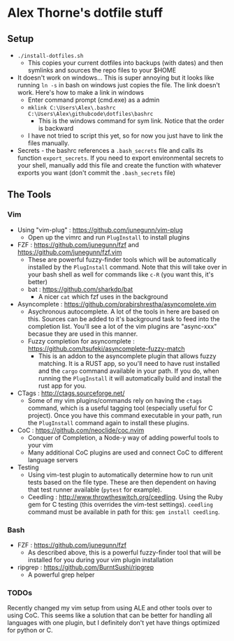 # Alex Thorne's dotfile stuff

## Setup

* `./install-dotfiles.sh`
  * This copies your current dotfiles into backups (with dates) and then symlinks and sources the repo files to your $HOME
* It doesn't work on windows...  This is super annoying but it looks like running `ln -s` in bash on windows just copies the file.  The link doesn't work.  Here's how to make a link in windows
  * Enter command prompt (cmd.exe) as a admin
  * `mklink C:\Users\Alex\.bashrc C:\Users\Alex\githubcode\dotfiles\bashrc`
    * This is the windows command for sym link.  Notice that the order is backward
  * I have not tried to script this yet, so for now you just have to link the files manually.
* Secrets - the bashrc references a `.bash_secrets` file and calls its function `export_secrets`.  If you need to export environmental secrets to your shell, manually add this file and create the function with whatever exports you want (don't commit the `.bash_secrets` file)

## The Tools

### Vim

- Using "vim-plug" : https://github.com/junegunn/vim-plug
  - Open up the vimrc and run `PlugInstall` to install plugins
- FZF : https://github.com/junegunn/fzf and https://github.com/junegunn/fzf.vim
  - These are powerful fuzzy-finder tools which will be automatically installed by the `PlugInstall` command.  Note that this will take over in your bash shell as well for commands like `c-R` (you want this, it's better)
  - bat : https://github.com/sharkdp/bat
    - A nicer `cat` which fzf uses in the background
- Asyncomplete : https://github.com/prabirshrestha/asyncomplete.vim
  - Asychronous autocomplete.  A lot of the tools in here are based on this.  Sources can be added to it's background task to feed into the completion list.  You'll see a lot of the vim plugins are "async-xxx" becasue they are used in this manner.
  - Fuzzy completion for asyncomplete : https://github.com/tsufeki/asyncomplete-fuzzy-match
    - This is an addon to the asyncomplete plugin that allows fuzzy matching.  It is a RUST app, so you'll need to have rust installed and the `cargo` command available in your path.  If you do, when running the `PlugInstall` it will automatically build and install the rust app for you.
- CTags : http://ctags.sourceforge.net/
  - Some of my vim plugins/commands rely on having the `ctags` command, which is a useful tagging tool (especially useful for C project).  Once you have this command executable in your path, run the `PlugInstall` command again to install these plugins.
- CoC : https://github.com/neoclide/coc.nvim
  - Conquer of Completion, a Node-y way of adding powerful tools to your vim
  - Many additional CoC plugins are used and connect CoC to different language servers
- Testing
  - Using vim-test plugin to automatically determine how to run unit tests based on the file type.  These are then dependent on having that test runner available (`pytest` for example).
  - Ceedling : http://www.throwtheswitch.org/ceedling.  Using the Ruby gem for C testing (this overrides the vim-test settings).  `ceedling` command must be available in path for this: `gem install ceedling`.

### Bash

- FZF : https://github.com/junegunn/fzf
  - As described above, this is a powerful fuzzy-finder tool that will be installed for you during your vim plugin installation
- ripgrep : https://github.com/BurntSushi/ripgrep
  - A powerful grep helper



### TODOs

Recently changed my vim setup from using ALE and other tools over to using CoC.  This seems like a solution that can be better for handling all languages with one plugin, but I definitely don't yet have things optimized for python or C.

